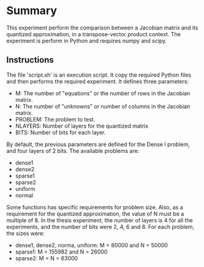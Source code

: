 # Summary
This experiment perform the comparison between a Jacobian matrix and its quantized approximation, in a transpose-vector product context. The experiment is perform in Python and requires numpy and scipy.

## Instructions
The file 'script.sh' is an execution script. It copy the required Python files and then performs the required experiment. It defines three parameters:
* M: The number of "equations" or the number of rows in the Jacobian matrix.
* N: The number of "unknowns" or number of columns in the Jacobian matrix.
* PROBLEM: The problem to test.
* NLAYERS: Number of layers for the quantized matrix
* BITS: Number of bits for each layer.

By default, the previous parameters are defined for the Dense I problem, and four layers of 2 bits. The available problems are: 
* dense1
* dense2
* sparse1
* sparse2
* uniform
* normal

Some functions has specific requirements for problem size. Also, as a requirement for the quantized approximation, the value of N must be a multiple of 8. In the thesis experiment, the number of layers is 4 for all the experiments, and the number of bits were 2, 4, 6 and 8. For each problem, the sizes were:
* dense1, dense2, norma, uniform: M = 80000 and N = 50000
* sparse1: M = 155982 and N = 26000
* sparse2: M = N = 63000
